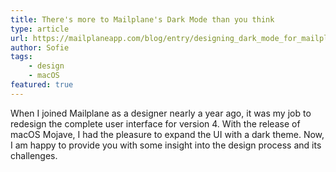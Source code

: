```yaml
---
title: There's more to Mailplane's Dark Mode than you think
type: article
url: https://mailplaneapp.com/blog/entry/designing_dark_mode_for_mailplane.html
author: Sofie
tags:
    - design
    - macOS
featured: true
---
```

When I joined Mailplane as a designer nearly a year ago, it was my job to redesign the complete user interface for version 4. With the release of macOS Mojave, I had the pleasure to expand the UI with a dark theme. Now, I am happy to provide you with some insight into the design process and its challenges.
